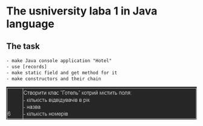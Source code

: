 # The usniversity laba 1 in Java language

## The task

    - make Java console application "Hotel"  
    - use [records]
    - make static field and get method for it  
    - make constructors and their chain  

![Screenshot of the task of my variant](screen_of_the_exercise.png)
